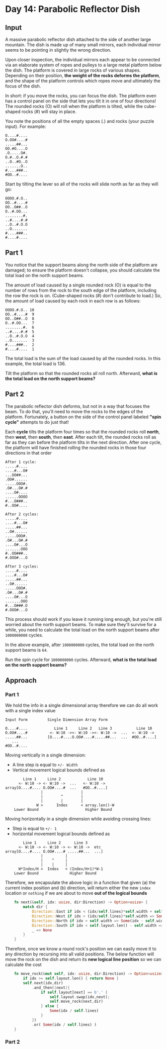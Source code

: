 # Day 14: Parabolic Reflector Dish
## Input
A massive parabolic reflector dish attached to the side of another large mountain. The dish is made up of many small mirrors, each individual mirror seems to be pointing in slightly the wrong direction.

Upon closer inspection, the individual mirrors each appear to be connected via an elaborate system of ropes and pulleys to a large metal platform below the dish. The platform is covered in large rocks of various shapes. Depending on their position, **the weight of the rocks deforms the platform**, and the shape of the platform controls which ropes move and ultimately the focus of the dish.

In short: if you move the rocks, you can focus the dish. The platform even has a control panel on the side that lets you tilt it in one of four directions! The rounded rocks (O) will roll when the platform is tilted, while the cube-shaped rocks (#) will stay in place. 

You note the positions of all the empty spaces (.) and rocks (your puzzle input). For example:
```
O....#....
O.OO#....#
.....##...
OO.#O....O
.O.....O#.
O.#..O.#.#
..O..#O..O
.......O..
#....###..
#OO..#....
```
Start by tilting the lever so all of the rocks will slide north as far as they will go:
```
OOOO.#.O..
OO..#....#
OO..O##..O
O..#.OO...
........#.
..#....#.#
..O..#.O.O
..O.......
#....###..
#....#....
```
## Part 1
You notice that the support beams along the north side of the platform are damaged; to ensure the platform doesn't collapse, you should calculate the total load on the north support beams.

The amount of load caused by a single rounded rock (O) is equal to the number of rows from the rock to the south edge of the platform, including the row the rock is on. (Cube-shaped rocks (#) don't contribute to load.) So, the amount of load caused by each rock in each row is as follows:
```
OOOO.#.O.. 10
OO..#....#  9
OO..O##..O  8
O..#.OO...  7
........#.  6
..#....#.#  5
..O..#.O.O  4
..O.......  3
#....###..  2
#....#....  1
```
The total load is the sum of the load caused by all the rounded rocks. In this example, the total load is 136.

Tilt the platform so that the rounded rocks all roll north. Afterward, **what is the total load on the north support beams?**
## Part 2
The parabolic reflector dish deforms, but not in a way that focuses the beam. To do that, you'll need to move the rocks to the edges of the platform. Fortunately, a button on the side of the control panel labeled **"spin cycle"** attempts to do just that!

Each **cycle** tilts the platform four times so that the rounded rocks roll **north**, then **west**, then **south**, then **east**. After each tilt, the rounded rocks roll as far as they can before the platform tilts in the next direction. After one cycle, the platform will have finished rolling the rounded rocks in those four directions in that order
```
After 1 cycle:
.....#....
....#...O#
...OO##...
.OO#......
.....OOO#.
.O#...O#.#
....O#....
......OOOO
#...O###..
#..OO#....

After 2 cycles:
.....#....
....#...O#
.....##...
..O#......
.....OOO#.
.O#...O#.#
....O#...O
.......OOO
#..OO###..
#.OOO#...O

After 3 cycles:
.....#....
....#...O#
.....##...
..O#......
.....OOO#.
.O#...O#.#
....O#...O
.......OOO
#...O###.O
#.OOO#...O
```
This process should work if you leave it running long enough, but you're still worried about the north support beams. To make sure they'll survive for a while, you need to calculate the total load on the north support beams after `1000000000` cycles.

In the above example, after `1000000000` cycles, the total load on the north support beams is `64`.

Run the spin cycle for `1000000000` cycles. Afterward, **what is the total load on the north support beams?**

## Approach
### Part 1
We hold the info in a single dimensional array therefore we can do all work with a single index value
```
Input Form         Single Dimension Array Form

O....#....            Line 1     Line 2   Line 3           Line 10
O.OO#....#          <- W:10 -><- W:10 -><- W:10 ->  ...  <- W:10 ->
.....##...         [O....#....O.OO#....#.....##...  ...  #OO..#....]
   ...
#OO..#....
```
Moving vertically in a single dimension:
- A line step is equal to `+/- Width`
- Vertical movement logical bounds defined as
```
        Line 1     Line 2            Line 10  
      <- W:10 -> <- W:10 ->  ...   <- W:10 ->
array[O....#.... O.OO#....#  ...   #OO..#....]
                |                 | 
                |        ^        |
                |        |        |
              W >      Index      < array.len()-W
    Lower Bound                     Higher Bound
```
Moving horizontally in a single dimension while avoiding crossing lines: 
- Step is equal to `+/- 1`
- horizontal movement logical bounds defined as 
```
        Line 1     Line 2      Line 3  
      <- W:10 -> <- W:10 -> <- W:10 ->  etc
array[O....#.... O.OO#....# .....##...  ...]
                |          | 
                |    ^     |
                |    |     |
      W*Index/H >  Index   < (Index/H+1)*W-1
    Lower Bound              Higher Bound
```
Therefore, we encapsulate the above logic in a function that given (a) the current index position and (b) direction, will return either the new `index` location or `nothing` if we are about to move **out of the logical bounds**   
```rust
    fn next(&self, idx: usize, dir:Direction) -> Option<usize> {
        match dir {
            Direction::East if idx < (idx/self.lines)*self.width + self.width - 1 => Some(idx+1),
            Direction::West if idx > (idx/self.lines)*self.width => Some(idx - 1),
            Direction::North if idx > self.width => Some(idx - self.width),
            Direction::South if idx < self.layout.len() - self.width => Some(idx + self.width),
            _ => None
        }
    }
```
Therefore, once we know a round rock's position we can easily move it to any direction by recursing into all valid positions. The below function will move the rock on the dish and return its **new logical line position** so we can calculate the cost   
```rust
    fn move_rock(&mut self, idx: usize, dir:Direction) -> Option<usize> {
        if idx >= self.layout.len() { return None }
        self.next(idx,dir)
            .and_then(|next|{
                if self.layout[next] == b'.' {
                    self.layout.swap(idx,next);
                    self.move_rock(next,dir)
                } else {
                    Some(idx / self.lines)
                }
            })
            .or( Some(idx / self.lines) )
    }
```
### Part 2
